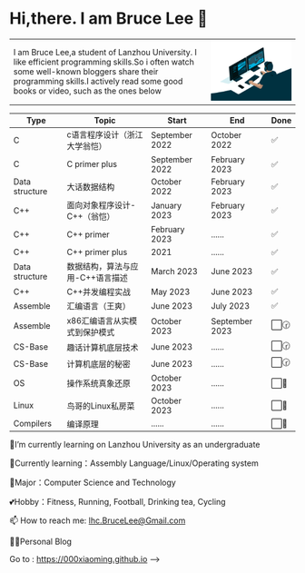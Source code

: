 # Hi,there.  I am Bruce Lee 👋

<table style="border-collapse: collapse; border: none;">
     <tr>
        <td>
        I am Bruce Lee,a student of Lanzhou University. I like efficient programming skills.So i often watch some well-known bloggers share their programming skills.I actively read some good books or video, such as the ones below
        </td>
        <td>
        <img src="analyst.gif" alt="Analyst">
        </td>
    </tr>
</table>

| Type   | Topic                                | Start          | End           | Done  |
|--------|--------------------------------------|----------------|---------------|-------|
| C     |  c语言程序设计（浙江大学翁恺）              | September 2022   | October 2022 | ✅   |
| C | C primer plus        | September 2022   | February 2023 | ✅  |
| Data structure     | 大话数据结构         | October 2022     | February 2023     | ✅ |
| C++ | 面向对象程序设计-C++（翁恺） | January 2023  | February 2023   | ✅ |
|C++|C++ primer|February 2023|......|✅|
|C++|C++ primer plus|2021|......|✅|
| Data structure     | 数据结构，算法与应用-C++语言描述 | March 2023 | June 2023   | ✅ |
|C++|C++并发编程实战|May 2023|June 2023| ✅|
| Assemble | 汇编语言（王爽）    | June 2023 | July 2023  | ✅  |
| Assemble     | x86汇编语言从实模式到保护模式 | October 2023 | September 2023 | ⬜️🕝  |
|CS-Base|趣话计算机底层技术|June 2023|......|⬜️🕝 |
|CS-Base|计算机底层的秘密|June 2023|......|⬜️🕝 |
| OS | 操作系统真象还原   | October 2023   | ...... | ⬜️📅 |
| Linux     | 鸟哥的Linux私房菜 | October 2023 |......| ⬜️📅 |
|Compilers|编译原理|......|......| ⬜️📅|


🏫I’m currently learning on Lanzhou University as an undergraduate

🌱Currently learning：Assembly Language/Linux/Operating system

🌻Major：Computer Science and Technology

💕Hobby：Fitness, Running, Football, Drinking tea, Cycling

📫 How to reach me: lhc.BruceLee@Gmail.com

👨‍🎨Personal Blog

Go to : https://000xiaoming.github.io
-->

